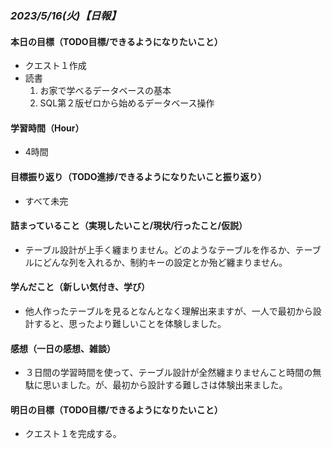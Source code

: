 ### *2023/5/16(火)【日報】*

#### 本日の目標（TODO目標/できるようになりたいこと）
  + クエスト１作成
  + 読書
    1. お家で学べるデータベースの基本
    2. SQL第２版ゼロから始めるデータベース操作 
#### 学習時間（Hour）
  + 4時間
#### 目標振り返り（TODO進捗/できるようになりたいこと振り返り）
  + すべて未完
#### 詰まっていること（実現したいこと/現状/行ったこと/仮説）
  + テーブル設計が上手く纏まりません。どのようなテーブルを作るか、テーブルにどんな列を入れるか、制約キーの設定とか殆ど纏まりません。
#### 学んだこと（新しい気付き、学び）
  + 他人作ったテーブルを見るとなんとなく理解出来ますが、一人で最初から設計すると、思ったより難しいことを体験しました。
#### 感想（一日の感想、雑談）
  + ３日間の学習時間を使って、テーブル設計が全然纏まりませんこと時間の無駄に思いました。が、最初から設計する難しさは体験出来ました。
#### 明日の目標（TODO目標/できるようになりたいこと）
  + クエスト１を完成する。
